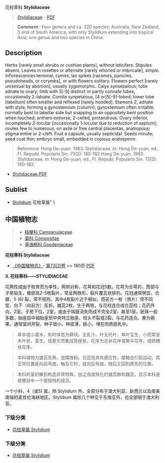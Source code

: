 花柱草科 **Stylidiaceae**

> [Stylidiaceae](http://www.iplant.cn/info/Stylidiaceae?t=foc) - [PDF](http://www.iplant.cn/foc/pdf/Stylidiaceae.pdf)


> **Comment** : 
> Four genera and ca. 320 species: Australia, New Zealand, S end of South America, with only *Stylidium* extending into tropical Asia; one genus and two species in China.

## Description

Herbs [rarely small shrubs or cushion plants], without laticifers. Stipules absent. Leaves in rosettes or alternate [rarely whorled or imbricate], simple. Inflorescences terminal, cymes, lax spikes [racemes, panicles, pseudoheads, or corymbs], or with flowers solitary. Flowers perfect [rarely unisexual by abortion], usually zygomorphic. Calyx synsepalous; tube adnate to ovary; limb with 5[-9] distinct or partly connate lobes, occasionally 2-labiate. Corolla synpetalous, [4 or]5[-9]-lobed; lower lobe (labellum) often smaller and reflexed [rarely hooded]. Stamens 2, adnate with style, forming a gynostemium (column); gynostemium often irritable, normally bent to labellar side but snapping to an oppositely bent position when touched; anthers extrorse, 2-celled, protandrous. Ovary inferior, incompletely 2-locular [occasionally 1-locular due to reduction of septum]; ovules few to numerous, on axile or free central placentas, anatropous; stigma entire or 2-cleft. Fruit a capsule, usually septicidal. Seeds minute; seed coat thin; embryo small, embedded in copious endosperm.




> Reference: 
> Hong De-yuan. 1983. Stylidiaceae. *In:* Hong De-yuan, ed., Fl. Reipubl. Popularis Sin. 73(2): 180-182.Hong De-yuan. 1983. Stylidiaceae. *In:* Hong De-yuan, ed., Fl. Reipubl. Popularis Sin. 73(2): 180-182.


* [Stylidiaceae.PDF](http://www.iplant.cn/foc/pdf/Stylidiaceae.pdf)

## Sublist

* [Stylidium](http://www.iplant.cn/info/Stylidium?t=foc) 花柱草属"
}
## 中国植物志

> * [桔梗科  Campanulaceae](Campanulaceae-桔梗科.md)
> * [菊科  Compositae](http://www.iplant.cn/info/Compositae?t=z)
> * [草海桐科  Goodeniaceae](http://www.iplant.cn/info/Goodeniaceae?t=z)


**花柱草科 Stylidiaceae**

* [《中国植物志》](http://www.iplant.cn/frps)- [第73(2)卷](http://www.iplant.cn/frps/vol/73(2)) >> 180页 [PDF](http://www.iplant.cn/frps/pdf/73(2)/180z.pdf)

**3. 花柱草科——STYLIDIACEAE**

花两性或由于败育而为单性，两侧对称，花萼和花冠5数。花萼为合萼的，筒部与子房贴生，檐部具2-5枚裂片，常呈两唇形，裂片覆瓦状排列。花冠通常明显，合瓣，5 (6) 裂，常不规则，其中4枚裂片近于相似，而前方一枚（唇片）常不同型，向下（向前方）反折。雄蕊2枚，生于两侧，与花柱连合成合蕊柱；花药外向，2室。子房下位，2室，或由于隔膜消失而成不完全2室，甚至1室，胚珠一般多数，胎座自中轴胎座至中央特立胎座，柱头不裂或2裂，与花药连合。果为蒴果，通常室间开裂，种子很小，种皮薄，胚小，埋在肉质胚乳中。

> 草本或小灌木，有时体态为藓状。无乳汁。叶无托叶，单叶互生，小而常呈禾叶状，茎生，或基生而集成莲座状。花序为总状花序或聚伞花序，或疏穗状花序。

> 本科植物为雄蕊先熟，虫媒授粉。合蕊柱具有感应性，接触会引起运动，其正常位置是向前弯曲，触及它时，就向后弯曲，随后又回到原先的位置。

> 本科的茎的解剖构造非常特殊，加之高度特化的雄蕊群和雌蕊，显示本科是桔梗目中一个很独特的成员。

一个小科，4（或5) 属，除 Stylidium 外，全部分布于澳大利亚、新西兰以及南美南端的麦哲伦海峡地区。Stylidium 属除几个种见于东南亚外，也全部限于澳大利亚。

### 下级分类
* [花柱草属  Stylidium](http://www.iplant.cn/info/Stylidium?t=z)

### 下级分类
* [花柱草属  Stylidium](http://iplant.cn/info/sp/Stylidium?t=z)
